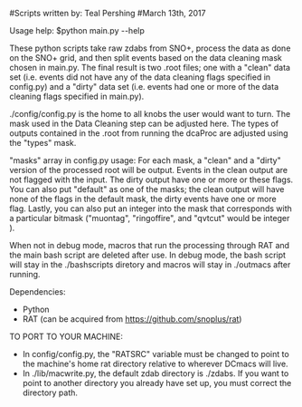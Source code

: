 #Scripts written by: Teal Pershing
#March 13th, 2017

Usage help: $python main.py --help

These python scripts take raw zdabs from SNO+, process the data as done on the
SNO+ grid, and then split events based on the data cleaning mask chosen in 
main.py.  The final result is two .root files; one with a "clean" data set
(i.e. events did not have any of the data cleaning flags specified in config.py)
and a "dirty" data set (i.e. events had one or more of the data cleaning flags
specified in main.py).

./config/config.py is the home to all knobs the user would want to turn.  The 
mask used in the Data Cleaning step can be adjusted here.  The types of outputs
contained in the .root from running the dcaProc are adjusted using the "types"
mask. 

"masks" array in config.py usage:
For each mask, a "clean" and a "dirty" version of the processed root will be output.
Events in the clean output are not flagged with the input.  The dirty output 
have one or more or these flags. You can also put "default" as one of the masks; 
the clean output will have none of the flags in the default mask, the dirty events
 have one or more flag.  Lastly, you can also put an integer into the mask that
corresponds with a particular bitmask ("muontag", "ringoffire", and "qvtcut" would
be integer ).


When not in debug mode, macros that run the processing through RAT and the main
bash script are deleted after use.  In debug mode, the bash script will stay in
the ./bashscripts diretory and macros will stay in ./outmacs after running.

Dependencies:

  - Python
  - RAT (can be acquired from https://github.com/snoplus/rat)

TO PORT TO YOUR MACHINE:

 - In config/config.py, the "RATSRC" variable must be changed to point to the
machine's home rat directory relative to wherever DCmacs will live.
 - In ./lib/macwrite.py, the default zdab directory is ./zdabs.  If you
want to point to another directory you already have set up, you
must correct the directory path.

